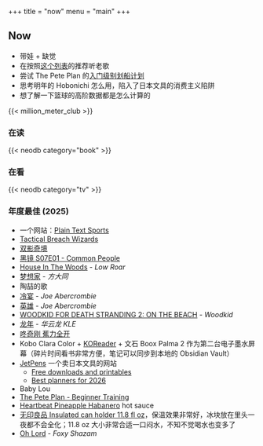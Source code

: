 +++
title = "now"
menu = "main"
+++

## Now

- 带娃 + 缺觉
- 在按照[这个列表](https://www.headphonesty.com/2025/09/albums-everyone-listen-life-audiophiles/)的推荐听老歌
- 尝试 The Pete Plan 的[入门级别划船计划](https://thepeteplan.wordpress.com/beginner-training/)
- 思考明年的 Hobonichi 怎么用，陷入了日本文具的消费主义陷阱
- 想了解一下篮球的高阶数据都是怎么计算的

{{< million_meter_club >}}

### 在读

{{< neodb category="book" >}}

### 在看

{{< neodb category="tv" >}}

### 年度最佳 (2025)

- 一个网站：[Plain Text Sports](https://plaintextsports.com/)
- [Tactical Breach Wizards](https://neodb.social/game/3xbuq2fGswthJXazbuaHKz)
- [双影奇境](https://neodb.social/game/1tSJDqu9inXkPtclZB3gPI)
- [黑镜 S07E01 - Common People](https://www.imdb.com/title/tt30127325/)
- [House In The Woods](https://neodb.social/album/4hX2M2f76jMRCAKYwuSRje) - *Low Roar*
- [梦想家](https://neodb.social/album/7APUZWwgTnkKWR1FmtDNr5) - *方大同*
- 陶喆的歌
- [冷宴](https://neodb.social/book/0ABYBI61QH0A0BMZYHLXvl) - *Joe Abercrombie*
- [英雄](https://neodb.social/book/5ebH8XOoPI3bDknW9SfVxc) - *Joe Abercrombie*
- [WOODKID FOR DEATH STRANDING 2: ON THE BEACH](https://music.apple.com/us/album/woodkid-for-death-stranding-2-on-the-beach/1818147007) - *Woodkid*
- [龙年](https://music.apple.com/us/album/%E9%BE%99%E5%B9%B4/1818975832) - *华云龙 KLE*
- [咚奇刚 蕉力全开](https://neodb.social/game/00G9kqUJsYZuOVppGDnwES)
- Kobo Clara Color + [KOReader](https://github.com/koreader/koreader) + 文石 Boox Palma 2 作为第二台电子墨水屏幕（碎片时间看书非常方便，笔记可以同步到本地的 Obsidian Vault）
- [JetPens](https://www.jetpens.com) 一个卖日本文具的网站
  - [Free downloads and printables](https://www.jetpens.com/blog/Free-Downloads-Printables-Coloring-Pages-Cursive-Worksheets-More/pt/484)
  - [Best planners for 2026](https://www.jetpens.com/blog/The-Best-Planners-for-2026/pt/97)
- Baby Lou
- [The Pete Plan - Beginner Training](https://thepeteplan.wordpress.com/beginner-training/)
- [Heartbeat Pineapple Habanero](https://www.heartbeathotsauce.com/products/pineapple) hot sauce
- [无印良品 Insulated can holder 11.8 fl oz](https://www.muji.us/products/insulated-can-holder-11-8-fl-oz-mdp33a3s)，保温效果非常好，冰块放在里头一夜都不会全化；11.8 oz 大小非常合适一口闷水，不知不觉喝水也变多了
- [Oh Lord](https://www.youtube.com/watch?v=Om_VWBua0_M) - *Foxy Shazam*
